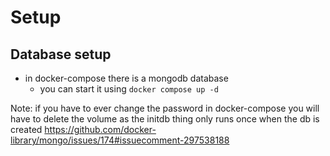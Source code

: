 # Setup

## Database setup

- in docker-compose there is a mongodb database
    - you can start it using `docker compose up -d`

Note: if you have to ever change the password in docker-compose you will have to delete the volume as the initdb thing only runs once when the db is created
https://github.com/docker-library/mongo/issues/174#issuecomment-297538188
